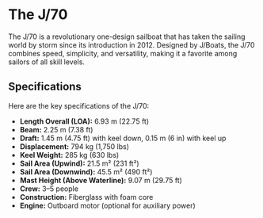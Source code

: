 # The J/70

The J/70 is a revolutionary one-design sailboat that has taken the sailing world by storm since its introduction in 2012. Designed by J/Boats, the J/70 combines speed, simplicity, and versatility, making it a favorite among sailors of all skill levels.

## Specifications

Here are the key specifications of the J/70:

- **Length Overall (LOA):** 6.93 m (22.75 ft)
- **Beam:** 2.25 m (7.38 ft)
- **Draft:** 1.45 m (4.75 ft) with keel down, 0.15 m (6 in) with keel up
- **Displacement:** 794 kg (1,750 lbs)
- **Keel Weight:** 285 kg (630 lbs)
- **Sail Area (Upwind):** 21.5 m² (231 ft²)
- **Sail Area (Downwind):** 45.5 m² (490 ft²)
- **Mast Height (Above Waterline):** 9.07 m (29.75 ft)
- **Crew:** 3–5 people
- **Construction:** Fiberglass with foam core
- **Engine:** Outboard motor (optional for auxiliary power)
